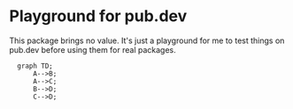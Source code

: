 # Playground for pub.dev

This package brings no value. It's just a playground for me to test things on pub.dev before using them for real packages.

```mermaid
  graph TD;
      A-->B;
      A-->C;
      B-->D;
      C-->D;
```
